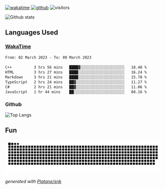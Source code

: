[![wakatime](https://wakatime.com/badge/user/82c377cd-a54c-404c-b7df-177b313ca539.svg)](https://wakatime.com/@82c377cd-a54c-404c-b7df-177b313ca539)
[![github](https://img.shields.io/github/followers/xinthose?logo=github&style=plastic)](https://github.com/alanhamlett?tab=followers)
![visitors](https://visitor-badge.glitch.me/badge?page_id=xinthose&left_color=green&right_color=red)

![Github stats](https://github-readme-stats.vercel.app/api?username=xinthose&show_icons=true&theme=radical&count_private=true)

## Languages Used

### [WakaTime](https://wakatime.com/)
<!--START_SECTION:waka-->

```text
From: 02 March 2023 - To: 09 March 2023

C++          3 hrs 56 mins   ████▓░░░░░░░░░░░░░░░░░░░░   18.48 %
HTML         3 hrs 27 mins   ████░░░░░░░░░░░░░░░░░░░░░   16.24 %
Markdown     3 hrs 21 mins   ████░░░░░░░░░░░░░░░░░░░░░   15.78 %
TypeScript   2 hrs 24 mins   ██▓░░░░░░░░░░░░░░░░░░░░░░   11.27 %
C#           2 hrs 21 mins   ██▓░░░░░░░░░░░░░░░░░░░░░░   11.06 %
JavaScript   1 hr 44 mins    ██░░░░░░░░░░░░░░░░░░░░░░░   08.16 %
```

<!--END_SECTION:waka-->

### Github

![Top Langs](https://github-readme-stats.vercel.app/api/top-langs/?username=xinthose)

## Fun
![github contribution grid snake animation](https://raw.githubusercontent.com/xinthose/xinthose/output/github-contribution-grid-snake.svg)

_generated with [Platane/snk](https://github.com/Platane/snk)_
